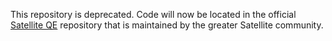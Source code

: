 This repository is deprecated. Code will now be located in the official
[Satellite QE](https://github.com/RedHatSatellite/satellite-ansible-compilation) repository that is
maintained by the greater Satellite community.
